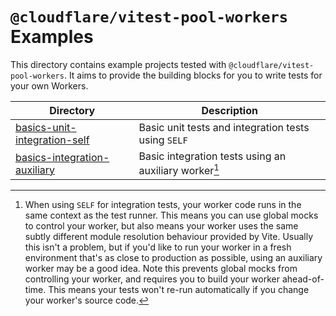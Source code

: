 # `@cloudflare/vitest-pool-workers` Examples

This directory contains example projects tested with `@cloudflare/vitest-pool-workers`. It aims to provide the building blocks for you to write tests for your own Workers.

| Directory                                                    | Description                                           |
| ------------------------------------------------------------ | ----------------------------------------------------- |
| [basics-unit-integration-self](basics-unit-integration-self) | Basic unit tests and integration tests using `SELF`   |
| [basics-integration-auxiliary](basics-integration-auxiliary) | Basic integration tests using an auxiliary worker[^1] |

[^1]: When using `SELF` for integration tests, your worker code runs in the same context as the test runner. This means you can use global mocks to control your worker, but also means your worker uses the same subtly different module resolution behaviour provided by Vite. Usually this isn't a problem, but if you'd like to run your worker in a fresh environment that's as close to production as possible, using an auxiliary worker may be a good idea. Note this prevents global mocks from controlling your worker, and requires you to build your worker ahead-of-time. This means your tests won't re-run automatically if you change your worker's source code.
